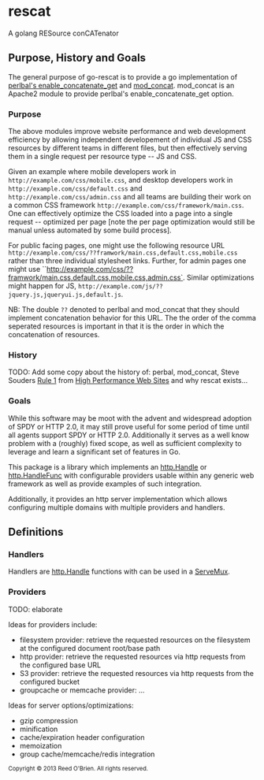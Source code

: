 # rescat

A golang RESource conCATenator

## Purpose, History and Goals

The general purpose of go-rescat is to provide a go implementation of [perlbal's enable_concatenate_get](http://search.cpan.org/~dormando/Perlbal-1.80/lib/Perlbal/Manual/WebServer.pod#enable_concatenate_get) and [mod_concat](https://code.google.com/p/modconcat/). mod_concat is an Apache2 module to provide perlbal's enable_concatenate_get option.

### Purpose

The above modules improve website performance and web development efficiency by allowing independent developement of individual JS and CSS resources by different teams in different files, but then effectively serving them in a single request per resource type -- JS and CSS.

Given an example where mobile developers work in `http://example.com/css/mobile.css`, and desktop developers work in `http://example.com/css/default.css` and `http://example.com/css/admin.css` and all teams are building their work on a common CSS framework `http://example.com/css/framework/main.css`. One can effectively optimize the CSS loaded into a page into a single request -- optimized per page [note the per page optimization would still be manual unless automated by some build process].

For public facing pages, one might use the following resource URL `http://example.com/css/??framwork/main.css,default.css,mobile.css` rather than three individual stylesheet links. Further, for admin pages one might use ``http://example.com/css/??framwork/main.css,default.css,mobile.css,admin.css`. Similar optimizations might happen for JS, `http://example.com/js/??jquery.js,jqueryui.js,default.js`.

NB: The double `??` denoted to perlbal and mod_concat that they should implement concatenation behavior for this URL. The the order of the comma seperated resources is important in that it is the order in which the concatenation of resources. 

### History

TODO: Add some copy about the history of: perbal, mod_concat, Steve Souders [Rule 1](http://stevesouders.com/hpws/rule-min-http.php) from [High Performance Web Sites](http://stevesouders.com/hpws/rules.php) and why rescat exists...



### Goals

While this software may be moot with the advent and widespread adoption of SPDY or HTTP 2.0, it may still prove useful for some period of time until all agents support SPDY or HTTP 2.0. Additionally it serves as a well know problem with a (roughly) fixed scope, as well as sufficient complexity to leverage and learn a significant set of features in Go. 

This package is a library which implements an [http.Handle](http://golang.org/pkg/net/http/#Handle) or [http.HandleFunc](http://golang.org/pkg/net/http/#HandleFunc) with configurable providers usable within any generic web framework as well as provide examples of such integration.

Additionally, it provides an http server implementation which allows configuring multiple domains with multiple providers and handlers.

## Definitions

### Handlers

Handlers are [http.Handle](http://golang.org/pkg/net/http/#Handle) functions with can be used in a [ServeMux](http://golang.org/pkg/net/http/#ServeMux).

### Providers

TODO: elaborate

Ideas for providers include: 

  - filesystem provider: retrieve the requested resources on the filesystem at the configured document root/base path
  - http provider: retrieve the requested resources via http requests from the configured base URL 
  - S3 provider: retrieve the requested resources via http requests from the configured bucket
  - groupcache or memcache provider: ...

Ideas for server options/optimizations:
  - gzip compression
  - minification
  - cache/expiration header configuration
  - memoization
  - group cache/memcache/redis integration

<small>Copyright © 2013 Reed O'Brien. All rights reserved.</small>

